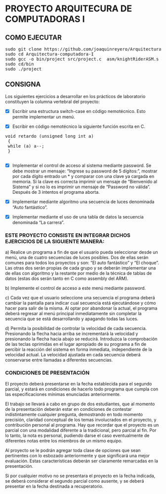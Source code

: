 # PROYECTO ARQUITECURA DE COMPUTADORAS I

## COMO EJECUTAR
<pre>
sudo git clone https://github.com/joaquinreyero/Arquitectura-computadora-I.git
sudo cd Arquitectura-computadora-I
sudo gcc -o bin/project src/project.c  asm/knightRiderASM.s asm/policeLightASM.s asm/crashASM.s asm/raceASM.s asm/wavesASM.s -lncurses -lwiringPi
sudo cd/bin
sudo ./project
</pre>

## CONSIGNA

Los siguientes ejercicios a desarrollar en los prácticos de laboratorio constituyen la columna
vertebral del proyecto:

- [x] Escribir una estructura switch-case en código nemotécnico. Esto permite implementar un
menú.

- [x] Escribir en código nemotécnico la siguiente función escrita en C.
<pre>
void retardo (unsigned long int a)
 {
 while (a) a--;
 }
 </pre>
- [x] Implementar el control de acceso al sistema mediante password. Se debe mostrar un
mensaje: “Ingrese su password de 5 dígitos:”, mostrar por cada dígito entrado un * y
comparar con una clave ya cargada en memoria. Si la clave es correcta imprimir un mensaje
de “Bienvenido al Sistema” y si no lo es imprimir un mensaje de “Password no válida”.
Después de 3 intentos el programa aborta.

- [x] Implementar mediante algoritmo una secuencia de luces denominada “Auto fantástico”.

- [x] Implementar mediante el uso de una tabla de datos la secuencia denominada “La carrera”.


### ESTE PROYECTO CONSISTE EN INTEGRAR DICHOS EJERCICIOS DE LA SIGUIENTE MANERA:

a) Realice un programa a fin de que el usuario pueda seleccionar desde un menú, una de
cuatro secuencias de luces posibles. Dos de ellas serán comunes para todos los
proyectos y son: “El auto fantástico” y “El choque”. Las otras dos serán propias de
cada grupo y se deberán implementar una de ellas con algoritmo y la restante por
medio de la técnica de tablas de datos (estas dos serán tanto en C como assembly del
ARM).

b) Implemente el control de acceso a este menú mediante password.

c) Cada vez que el usuario seleccione una secuencia el programa deberá cambiar la
pantalla para indicar cual secuencia está ejecutándose y cómo hacer para salir de la
misma. Al optar por abandonar la actual, el programa deberá regresar al menú
principal inmediatamente sin completar la secuencia que se está desarrollando y
apagando todas las luces.

d) Permita la posibilidad de controlar la velocidad de cada secuencia. Presionando la
flecha hacia arriba se incrementará la velocidad y presionando la flecha hacia abajo
se reducirá. Introduzca la comprobación de las teclas oprimidas en el lugar apropiado
de su programa a fin de percibir la reacción del sistema en forma inmediata,
independiente de la velocidad actual. La velocidad ajustada en cada secuencia deberá
conservarse entre llamadas a diferentes secuencias.

### CONDICIONES DE PRESENTACIÓN

El proyecto deberá presentarse en la fecha establecida para el segundo parcial, y estará
en condiciones de hacerlo todo programa que cumpla con las especificaciones mínimas
enunciadas anteriormente. 

El trabajo se llevará a cabo en grupo de dos estudiantes, que
al momento de la presentación deberán estar en condiciones de contestar indistintamente
cualquier pregunta, demostrando en todo momento precisión, claridad conceptual de los
temas involucrados en el proyecto, y contribución personal al programa. 
Hay que recordar que el proyecto es un parcial con una modalidad diferente a la tradicional, pero
parcial al fin. Por lo tanto, la nota es personal, pudiendo darse el caso eventualmente de
diferentes notas entre los miembros de un mismo equipo.

Al proyecto se le podrán agregar toda clase de opciones que sean pertinentes con lo
esbozado anteriormente y que significará una mejor evaluación. Estas características
deberán ser claramente remarcadas en la presentación.

Si por cualquier motivo no se presentara el proyecto en la fecha indicada, se deberá
considerar el segundo parcial como ausente, y se deberá presentar en la fecha destinada
a recuperatorio.
